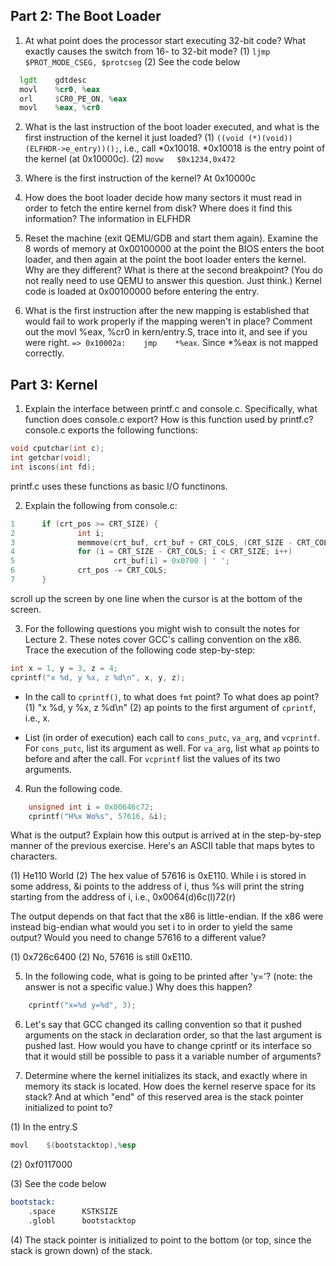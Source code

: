 ## Part 2: The Boot Loader
1. At what point does the processor start executing 32-bit code? What exactly causes the switch from 16- to 32-bit mode?
(1) `ljmp    $PROT_MODE_CSEG, $protcseg`
(2) See the code below
```asm
  lgdt    gdtdesc
  movl    %cr0, %eax
  orl     $CR0_PE_ON, %eax
  movl    %eax, %cr0
```

2. What is the last instruction of the boot loader executed, and what is the first instruction of the kernel it just loaded?
(1) `((void (*)(void)) (ELFHDR->e_entry))();`, i.e., call *0x10018. *0x10018 is the entry point of the kernel (at 0x10000c). 
(2) `movw   $0x1234,0x472`

3. Where is the first instruction of the kernel?
At 0x10000c

4. How does the boot loader decide how many sectors it must read in order to fetch the entire kernel from disk? Where does it find this information?
The information in ELFHDR

5. Reset the machine (exit QEMU/GDB and start them again). Examine the 8 words of memory at 0x00100000 at the point the BIOS enters the boot loader, and then again at the point the boot loader enters the kernel. Why are they different? What is there at the second breakpoint? (You do not really need to use QEMU to answer this question. Just think.)
Kernel code is loaded at 0x00100000 before entering the entry.

6. What is the first instruction after the new mapping is established that would fail to work properly if the mapping weren't in place? Comment out the movl %eax, %cr0 in kern/entry.S, trace into it, and see if you were right.
`=> 0x10002a:    jmp    *%eax`. Since *%eax is not mapped correctly.

## Part 3: Kernel
1. Explain the interface between printf.c and console.c. Specifically, what function does console.c export? How is this function used by printf.c?
console.c exports the following functions:

```c
void cputchar(int c);
int	getchar(void);
int	iscons(int fd);
```

printf.c uses these functions as basic I/O functinons.

2. Explain the following from console.c:
```c
1      if (crt_pos >= CRT_SIZE) {
2              int i;
3              memmove(crt_buf, crt_buf + CRT_COLS, (CRT_SIZE - CRT_COLS) * sizeof(uint16_t));
4              for (i = CRT_SIZE - CRT_COLS; i < CRT_SIZE; i++)
5                      crt_buf[i] = 0x0700 | ' ';
6              crt_pos -= CRT_COLS;
7      }
```
scroll up the screen by one line when the cursor is at the bottom of the screen.

3. For the following questions you might wish to consult the notes for Lecture 2. These notes cover GCC's calling convention on the x86.
Trace the execution of the following code step-by-step:

```c
int x = 1, y = 3, z = 4;
cprintf("x %d, y %x, z %d\n", x, y, z);
```

- In the call to `cprintf()`, to what does `fmt` point? To what does ap point?
(1) "x %d, y %x, z %d\n"
(2) ap points to the first argument of `cprintf`, i.e., x.

- List (in order of execution) each call to `cons_putc`, `va_arg`, and `vcprintf`. For `cons_putc`, list its argument as well. For `va_arg`, list what `ap` points to before and after the call. For `vcprintf` list the values of its two arguments.

4. Run the following code.

```c
    unsigned int i = 0x00646c72;
    cprintf("H%x Wo%s", 57616, &i);
```

What is the output? Explain how this output is arrived at in the step-by-step manner of the previous exercise. Here's an ASCII table that maps bytes to characters.

(1) He110 World (2) The hex value of 57616 is 0xE110. While i is stored in some address, &i points to the address of i, thus %s will print the string starting from the address of i, i.e., 0x0064(d)6c(l)72(r)

The output depends on that fact that the x86 is little-endian. If the x86 were instead big-endian what would you set i to in order to yield the same output? Would you need to change 57616 to a different value?

(1) 0x726c6400 (2) No, 57616 is still 0xE110.

5. In the following code, what is going to be printed after 'y='? (note: the answer is not a specific value.) Why does this happen?
```c
    cprintf("x=%d y=%d", 3);
```

6. Let's say that GCC changed its calling convention so that it pushed arguments on the stack in declaration order, so that the last argument is pushed last. How would you have to change cprintf or its interface so that it would still be possible to pass it a variable number of arguments?

7. Determine where the kernel initializes its stack, and exactly where in memory its stack is located. How does the kernel reserve space for its stack? And at which "end" of this reserved area is the stack pointer initialized to point to?

(1) In the entry.S
```asm
movl	$(bootstacktop),%esp
```

(2) 0xf0117000

(3) See the code below
```asm
bootstack:
	.space		KSTKSIZE
	.globl		bootstacktop   
```

(4) The stack pointer is initialized to point to the bottom (or top, since the stack is grown down) of the stack.